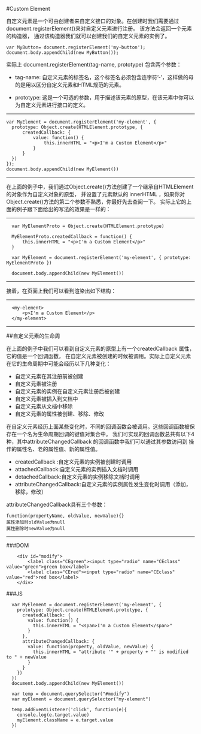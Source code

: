 #Custom Element

自定义元素是一个可由创建者来自定义接口的对象。在创建时我们需要通过 document.registerElement()来对自定义元素进行注册。
该方法会返回一个元素的构造器，
通过该构造器我们就可以创建我们的自定义元素的实例了。

    var MyButton= document.registerElement('my-button');
    document.body.appendChild(new MyButton());
    
实际上 document.registerElement(tag-name, prototype) 包含两个参数：

*  tag-name: 自定义元素的标签名，这个标签名必须包含连字符’-’，这样做的母的是用以区分自定义元素和HTML规范的元素。

*  prototype: 这是一个可选的参数，用于描述该元素的原型，在该元素中你可以为自定义元素进行接口的定义。

-----------------------------

    var MyElement = document.registerElement('my-element', { 
      prototype: Object.create(HTMLElement.prototype, { 
          createdCallback: { 
              value: function() { 
                  this.innerHTML = "<p>I'm a Custom Element</p>"
              } 
          } 
      }) 
    });
    document.body.appendChild(new MyElement())
    
-----------------------------
      
在上面的例子中，我们通过Object.create()方法创建了一个继承自HTMLElement的对象作为自定义对象的原型，
并设置了元素默认的 innerHTML ，如果你对Object.create()方法的第二个参数不熟悉，你最好先去查阅一下。
实际上它的上面的例子跟下面给出的写法的效果是一样的：

-----------------------------

      var MyElementProto = Object.create(HTMLElement.prototype)
      
      MyElementProto.createdCallback = function() {
          this.innerHTML = "<p>I'm a Custom Element</p>"
      }
      
      var MyElement = document.registerElement('my-element', { prototype: MyElementProto })
      
      document.body.appendChild(new MyElement())
      
-----------------------------
      
接着，在页面上我们可以看到渲染出如下结构：

-----------------------------

      <my-element>
          <p>I'm a Custom Element</p>
      </my-element>
-----------------------------

##自定义元素的生命周

在上面的例子中我们可以看到自定义元素的原型上有一个createdCallback 属性，它的值是一个回调函数，
在自定义元素被创建的时候被调用。实际上自定义元素在它的生命周期中可能会经历以下几种变化：

* 自定义元素在其注册前被创建
* 自定义元素被注册
* 自定义元素的实例在自定义元素注册后被创建
* 自定义元素被插入到文档中
* 自定义元素从文档中移除
* 自定义元素的属性被创建、移除、修改

在自定义元素经历上面某些变化时，不同的回调函数会被调用。这些回调函数被保存在一个名为生命周期回调的键值对集合中。
我们可实现的回调函数总共有以下4种，其中attributeChangedCallback 的回调函数中我们可以通过其参数访问到
操作的属性名、老的属性值、新的属性值。

* createdCallback :自定义元素的实例被创建时调用
* attachedCallback:自定义元素的实例插入文档时调用
* detachedCallback:自定义元素的实例移除文档时调用
* attributeChangedCallback:自定义元素的实例属性发生变化时调用（添加，移除，修改）

attributeChangedCallback具有三个参数：

    function(propertyName, oldValue, newValue){}
    属性添加时oldValue为null
    属性删除时newValue为null
  
-----------------------------
###DOM

        <div id="modify">
            <label class="CEgreen"><input type="radio" name="CEclass" value="green">green box</label>
            <label class="CEred"><input type="radio" name="CEclass" value="red">red box</label>
        </div>
        
###JS

      var MyElement = document.registerElement('my-element', { 
        prototype: Object.create(HTMLElement.prototype, { 
          createdCallback: { 
            value: function() {
              this.innerHTML = "<span>I'm a Custom Element</span>"
            }
          },
          attributeChangedCallback: {
            value: function(property, oldValue, newValue) {
              this.innerHTML = "attribute '" + property + "' is modified to " + newValue
            }
          }
        }) 
      })
      document.body.appendChild(new MyElement())
      
      var temp = document.querySelector("#modify")
      var myElement = document.querySelector("my-element")
      
      temp.addEventListener('click', function(e){
        console.log(e.target.value)
        myElement.className = e.target.value
      })
